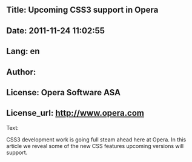 Title: Upcoming CSS3 support in Opera
----
Date: 2011-11-24 11:02:55
----
Lang: en
----
Author: 
----
License: Opera Software ASA
----
License_url: http://www.opera.com
----
Text:

<p>
CSS3 development work is going full steam ahead here at Opera. In this article we reveal some of the new CSS features upcoming versions will
	support.
</p>

